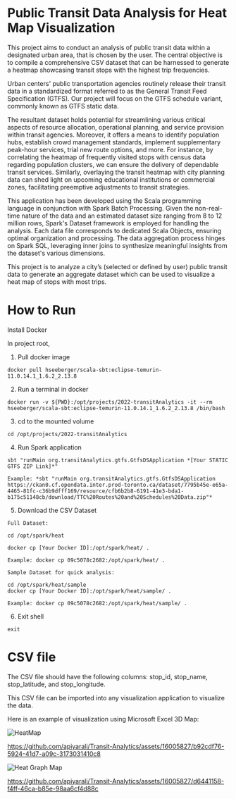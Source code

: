 # Public Transit Data Analysis for Heat Map Visualization

This project aims to conduct an analysis of public transit data within a designated urban area, that is chosen by the user. The central objective is to compile a comprehensive CSV dataset that can be harnessed to generate a heatmap showcasing transit stops with the highest trip frequencies.

Urban centers' public transportation agencies routinely release their transit data in a standardized format referred to as the General Transit Feed Specification (GTFS). Our project will focus on the GTFS schedule variant, commonly known as GTFS static data.

The resultant dataset holds potential for streamlining various critical aspects of resource allocation, operational planning, and service provision within transit agencies. Moreover, it offers a means to identify population hubs, establish crowd management standards, implement supplementary peak-hour services, trial new route options, and more. For instance, by correlating the heatmap of frequently visited stops with census data regarding population clusters, we can ensure the delivery of dependable transit services. Similarly, overlaying the transit heatmap with city planning data can shed light on upcoming educational institutions or commercial zones, facilitating preemptive adjustments to transit strategies.

This application has been developed using the Scala programming language in conjunction with Spark Batch Processing. Given the non-real-time nature of the data and an estimated dataset size ranging from 8 to 12 million rows, Spark's Dataset framework is employed for handling the analysis. Each data file corresponds to dedicated Scala Objects, ensuring optimal organization and processing. The data aggregation process hinges on Spark SQL, leveraging inner joins to synthesize meaningful insights from the dataset's various dimensions.

This project is to analyze a city’s (selected or defined by user) public transit data to generate an aggregate dataset which can be used to visualize a heat map of stops with most trips.

# How to Run

Install Docker

In project root,

1. Pull docker image
```
docker pull hseeberger/scala-sbt:eclipse-temurin-11.0.14.1_1.6.2_2.13.8
```

2. Run a terminal in docker
```
docker run -v ${PWD}:/opt/projects/2022-transitAnalytics -it --rm hseeberger/scala-sbt:eclipse-temurin-11.0.14.1_1.6.2_2.13.8 /bin/bash
```

3. cd to the mounted volume

```
cd /opt/projects/2022-transitAnalytics
```

4. Run Spark application
```
sbt "runMain org.transitAnalytics.gtfs.GtfsDSApplication *[Your STATIC GTFS ZIP Link]*"

Example: *sbt "runMain org.transitAnalytics.gtfs.GtfsDSApplication https://ckan0.cf.opendata.inter.prod-toronto.ca/dataset/7795b45e-e65a-4465-81fc-c36b9dfff169/resource/cfb6b2b8-6191-41e3-bda1-b175c51148cb/download/TTC%20Routes%20and%20Schedules%20Data.zip"*
```

5. Download the CSV Dataset

```
Full Dataset:

cd /opt/spark/heat

docker cp [Your Docker ID]:/opt/spark/heat/ .

Example: docker cp 09c5078c2682:/opt/spark/heat/ .

Sample Dataset for quick analysis:

cd /opt/spark/heat/sample
docker cp [Your Docker ID]:/opt/spark/heat/sample/ .

Example: docker cp 09c5078c2682:/opt/spark/heat/sample/ .
```

6. Exit shell

```
exit
```
# CSV file

The CSV file should have the following columns: stop_id, stop_name, stop_latitude, and stop_longitude.

This CSV file can be imported into any visualization application to visualize the data.

Here is an example of visualization using Microsoft Excel 3D Map:


![HeatMap](https://github.com/apiyarali/Transit-Analytics/assets/16005827/e5c7b528-b3fe-479e-9da6-b1ea6c4f5684)


https://github.com/apiyarali/Transit-Analytics/assets/16005827/b92cdf76-5924-41d7-a09c-3173031410c8


![Heat Graph Map](https://github.com/apiyarali/Transit-Analytics/assets/16005827/4b3d0cd0-a4ba-4613-aeb0-b9e07420d0ef)


https://github.com/apiyarali/Transit-Analytics/assets/16005827/d6441158-f4ff-46ca-b85e-98aa6cf4d88c




